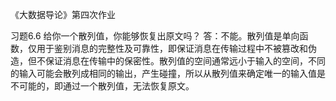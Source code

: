 《大数据导论》第四次作业

习题6.6 给你一个散列值，你能够恢复出原文吗？
答：不能。散列值是单向函数，仅用于鉴别消息的完整性及可靠性，即保证消息在传输过程中不被篡改和伪造，但不保证消息在传输中的保密性。散列值的空间通常远小于输入的空间，不同的输入可能会散列成相同的输出，产生碰撞，所以从散列值来确定唯一的输入值是不可能的，即通过一个散列值，无法恢复原文。
